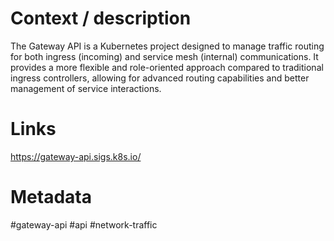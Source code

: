 # Context / description
The Gateway API is a Kubernetes project designed to manage traffic routing for both ingress (incoming) and service mesh (internal) communications. It provides a more flexible and role-oriented approach compared to traditional ingress controllers, allowing for advanced routing capabilities and better management of service interactions.
# Links
https://gateway-api.sigs.k8s.io/

# Metadata
#gateway-api #api #network-traffic 